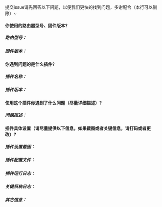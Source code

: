 
提交issue请先回答以下问题，以便我们更快的找到问题，多谢配合（本行可以删除）~

#### 你使用的路由器型号、固件版本?
##### 路由型号：
##### 固件版本：

#### 你遇到问题的是什么插件?
##### 插件名称：
##### 插件版本：

#### 使用这个插件你遇到了什么问题（尽量详细描述）?
##### 问题描述：

#### 插件具体设置（请尽量提供以下信息，如果截图或者关键信息，请打码或者更改）?
##### 插件设置截图：
##### 插件配置文件：
##### 插件运行日志：
##### 关键系统日志：
##### 其它信息：

